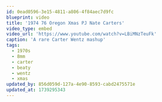 ```yaml
---
id: 0ead0596-3e15-4811-a806-4f84aec7d9fc
blueprint: video
title: '1974 76 Oregon Xmas PJ Nate Carters'
video_type: embed
video_url: 'https://www.youtube.com/watch?v=LBiMNzTeuFk'
caption: 'A rare Carter Wentz mashup'
tags:
  - 1970s
  - 8mm
  - carter
  - beaty
  - wentz
  - xmas
updated_by: 856d059d-127a-4e90-8593-cabd2475571e
updated_at: 1739295343
---
```

